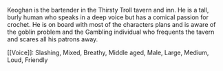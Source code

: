 Keoghan is the bartender in the Thirsty Troll tavern and inn. He is a tall, burly human who speaks in a deep voice but has a comical passion for crochet. He is on board with most of the characters plans and is aware of the goblin problem and the Gambling individual who frequents the tavern and scares all his patrons away.

[[Voice]]: Slashing, Mixed, Breathy, Middle aged, Male, Large, Medium, Loud, Friendly